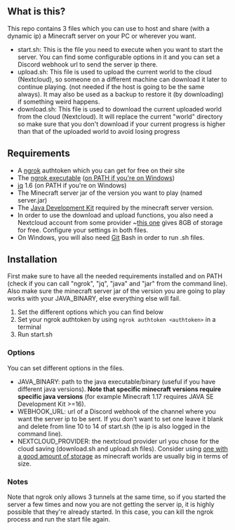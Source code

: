 ## What is this?
This repo contains 3 files which you can use to host and share (with a dynamic ip) a Minecraft server on your PC or wherever you want.
- start.sh: This is the file you need to execute when you want to start the server. You can find some configurable options in it and you can set a Discord webhook url to send the server ip there.
- upload.sh: This file is used to upload the current world to the cloud (Nextcloud), so someone on a different machine can download it later to continue playing. (not needed if the host is going to be the same always). It may also be used as a backup to restore it (by downloading) if something weird happens.
- download.sh: This file is used to download the current uploaded world from the cloud (Nextcloud). It will replace the current "world" directory so make sure that you don't download if your current progress is higher than that of the uploaded world to avoid losing progress
 
## Requirements
- A [ngrok](https://ngrok.com/) authtoken which you can get for free on their site
- The [ngrok executable](https://ngrok.com/download) ([on PATH if you're on Windows](https://www.wikihow.com/Change-the-PATH-Environment-Variable-on-Windows))
- [jq](https://stedolan.github.io/jq/download/) 1.6 (on PATH if you're on Windows)
- The Minecraft server jar of the version you want to play (named server.jar)
- The [Java Development Kit](https://www.oracle.com/java/technologies/java-se-glance.html) required by the minecraft server version.
- In order to use the download and upload functions, you also need a Nextcloud account from some provider ~[this one](https://sam.nl.tab.digital) gives 8GB of storage for free. Configure your settings in both files.
- On Windows, you will also need [Git](https://git-scm.com/) Bash in order to run .sh files.

## Installation
First make sure to have all the needed requirements installed and on PATH (check if you can call "ngrok", "jq", "java" and "jar" from the command line). Also make sure the minecraft server jar of the version you are going to play works with your JAVA_BINARY, else everything else will fail.
1. Set the different options which you can find below
2. Set your ngrok authtoken by using `ngrok authtoken <authtoken>` in a terminal
4. Run start.sh

### Options
You can set different options in the files.
- JAVA_BINARY: path to the java executable/binary (useful if you have different java versions). **Note that specific minecraft versions require specific java versions** (for example Minecraft 1.17 requires JAVA SE Development Kit >=16).
- WEBHOOK_URL: url of a Discord webhook of the channel where you want the server ip to be sent. If you don't want to set one leave it blank and delete from line 10 to 14 of start.sh (the ip is also logged in the command line).
- NEXTCLOUD_PROVIDER: the nextcloud provider url you chose for the cloud saving (download.sh and upload.sh files). Consider using [one with a good amount of storage](https://sam.nl.tab.digital) as minecraft worlds are usually big in terms of size. 

### Notes
Note that ngrok only allows 3 tunnels at the same time, so if you started the server a few times and now you are not getting the server ip, it is highly possible that they're already started. In this case, you can kill the ngrok process and run the start file again.